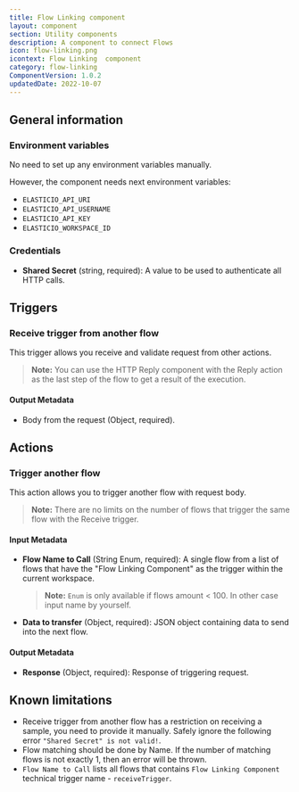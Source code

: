 ```yaml
---
title: Flow Linking component
layout: component
section: Utility components
description: A component to connect Flows
icon: flow-linking.png
icontext: Flow Linking  component
category: flow-linking
ComponentVersion: 1.0.2
updatedDate: 2022-10-07
---
```


## General information
### Environment variables

No need to set up any environment variables manually.

However, the component needs next environment variables: 
- `ELASTICIO_API_URI`
- `ELASTICIO_API_USERNAME` 
- `ELASTICIO_API_KEY` 
- `ELASTICIO_WORKSPACE_ID`

### Credentials

* **Shared Secret** (string, required): A value to be used to authenticate all HTTP calls.

## Triggers

### Receive trigger from another flow

This trigger allows you receive and validate request from other actions.

> **Note:** You can use the HTTP Reply component with the Reply action as the last step of the flow to get a result of the execution.

#### Output Metadata

* Body from the request (Object, required).

## Actions

### Trigger another flow

This action allows you to trigger another flow with request body.

> **Note:** There are no limits on the number of flows that trigger the same flow with the Receive trigger.

#### Input Metadata

* **Flow Name to Call** (String Enum, required): A single flow from a list of flows that have the "Flow Linking Component" as the trigger within the current workspace.

    >**Note:** `Enum` is only available if flows amount < 100. In other case input name by yourself.

* **Data to transfer** (Object, required): JSON object containing data to send into the next flow.

#### Output Metadata

* **Response** (Object, required): Response of triggering request.

## Known limitations

* Receive trigger from another flow has a restriction on receiving a sample, you need to provide it manually. Safely ignore the following error `"Shared Secret" is not valid!`.
* Flow matching should be done by Name. If the number of matching flows is not exactly 1, then an error will be thrown.
* `Flow Name to Call` lists all flows that contains `Flow Linking Component` technical trigger name - `receiveTrigger`.
